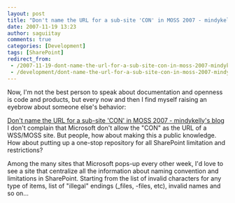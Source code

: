 ```yaml
---
layout: post
title: "Don't name the URL for a sub-site 'CON' in MOSS 2007 - mindykelly's blog"
date: 2007-11-19 13:23
author: saguiitay
comments: true
categories: [Development]
tags: [SharePoint]
redirect_from:
 - /2007-11-19-dont-name-the-url-for-a-sub-site-con-in-moss-2007-mindykellys-blog/
 - /development/dont-name-the-url-for-a-sub-site-con-in-moss-2007-mindykellys-blog/
---
```

Now, I'm not the best person to speak about documentation and openness is code and products, 
but every now and then I find myself raising an eyebrow about someone else's behavior: 

[Don't name the URL for a sub-site 'CON' in MOSS 2007 - mindykelly's blog](http://www.sharepointblogs.com/mindykelly/archive/2007/06/20/don-t-name-the-url-for-a-sub-site-con-in-moss-2007.aspx)
I don't complain that Microsoft don't allow the "CON" as the URL of a WSS/MOSS site. But people, 
how about making this a public knowledge. How about putting up a one-stop repository for all 
SharePoint limitation and restrictions?

Among the many sites that Microsoft pops-up every other week, I'd love to see a site that 
centralize all the information about naming convention and limitations in SharePoint. 
Starting from the list of invalid characters for any type of items, list of "illegal" endings (_files, -files, etc), invalid names and so on...


